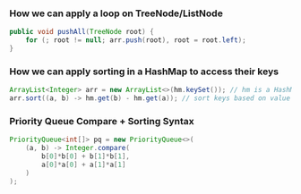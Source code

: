 ### How we can apply a loop on TreeNode/ListNode

```java
public void pushAll(TreeNode root) {
    for (; root != null; arr.push(root), root = root.left);
}
```
### How we can apply sorting in a HashMap to access their keys

```java
ArrayList<Integer> arr = new ArrayList<>(hm.keySet()); // hm is a HashMap
arr.sort((a, b) -> hm.get(b) - hm.get(a)); // sort keys based on value (descending)
```
### Priority Queue Compare + Sorting Syntax

```java
PriorityQueue<int[]> pq = new PriorityQueue<>(
    (a, b) -> Integer.compare(
        b[0]*b[0] + b[1]*b[1],
        a[0]*a[0] + a[1]*a[1]
    )
);
```
